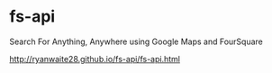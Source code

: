# fs-api
Search For Anything, Anywhere using Google Maps and FourSquare

http://ryanwaite28.github.io/fs-api/fs-api.html
